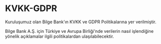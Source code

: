 # KVKK-GDPR
Kuruluşumuz olan Bilge Bank'ın KVKK ve GDPR Politikalarına yer verilmiştir.

Bilge Bank A.Ş. için Türkiye ve Avrupa Birliği'nde verilerin nasıl işlendiğine yönelik açıklamalar ilgili politikalardan ulaşılabilecektir.
